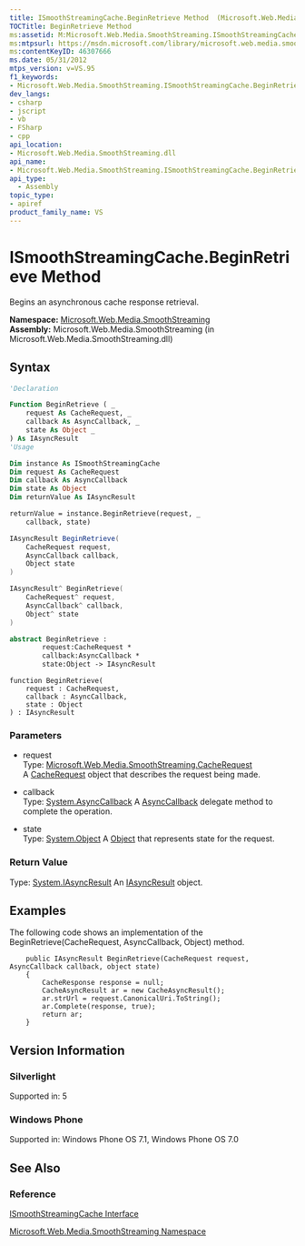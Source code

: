```yaml
---
title: ISmoothStreamingCache.BeginRetrieve Method  (Microsoft.Web.Media.SmoothStreaming)
TOCTitle: BeginRetrieve Method
ms:assetid: M:Microsoft.Web.Media.SmoothStreaming.ISmoothStreamingCache.BeginRetrieve(Microsoft.Web.Media.SmoothStreaming.CacheRequest,System.AsyncCallback,System.Object)
ms:mtpsurl: https://msdn.microsoft.com/library/microsoft.web.media.smoothstreaming.ismoothstreamingcache.beginretrieve(v=VS.95)
ms:contentKeyID: 46307666
ms.date: 05/31/2012
mtps_version: v=VS.95
f1_keywords:
- Microsoft.Web.Media.SmoothStreaming.ISmoothStreamingCache.BeginRetrieve
dev_langs:
- csharp
- jscript
- vb
- FSharp
- cpp
api_location:
- Microsoft.Web.Media.SmoothStreaming.dll
api_name:
- Microsoft.Web.Media.SmoothStreaming.ISmoothStreamingCache.BeginRetrieve
api_type:
  - Assembly
topic_type:
- apiref
product_family_name: VS
---
```


# ISmoothStreamingCache.BeginRetrieve Method

Begins an asynchronous cache response retrieval.

**Namespace:**  [Microsoft.Web.Media.SmoothStreaming](microsoft-web-media-smoothstreaming-namespace_1.md)  
**Assembly:**  Microsoft.Web.Media.SmoothStreaming (in Microsoft.Web.Media.SmoothStreaming.dll)

## Syntax

```vb
'Declaration

Function BeginRetrieve ( _
    request As CacheRequest, _
    callback As AsyncCallback, _
    state As Object _
) As IAsyncResult
'Usage

Dim instance As ISmoothStreamingCache
Dim request As CacheRequest
Dim callback As AsyncCallback
Dim state As Object
Dim returnValue As IAsyncResult

returnValue = instance.BeginRetrieve(request, _
    callback, state)
```

```csharp
IAsyncResult BeginRetrieve(
    CacheRequest request,
    AsyncCallback callback,
    Object state
)
```

```cpp
IAsyncResult^ BeginRetrieve(
    CacheRequest^ request,
    AsyncCallback^ callback,
    Object^ state
)
```

``` fsharp
abstract BeginRetrieve :
        request:CacheRequest *
        callback:AsyncCallback *
        state:Object -> IAsyncResult
```

```jscript
function BeginRetrieve(
    request : CacheRequest,
    callback : AsyncCallback,
    state : Object
) : IAsyncResult
```

### Parameters

  - request  
    Type: [Microsoft.Web.Media.SmoothStreaming.CacheRequest](cacherequest-class-microsoft-web-media-smoothstreaming_1.md)  
    A [CacheRequest](cacherequest-class-microsoft-web-media-smoothstreaming_1.md) object that describes the request being made.

<!-- end list -->

  - callback  
    Type: [System.AsyncCallback](https://msdn.microsoft.com/library/ckbe7yh5\(v=vs.95\))  
    A [AsyncCallback](https://msdn.microsoft.com/library/ckbe7yh5\(v=vs.95\)) delegate method to complete the operation.

<!-- end list -->

  - state  
    Type: [System.Object](https://msdn.microsoft.com/library/e5kfa45b\(v=vs.95\))  
    A [Object](https://msdn.microsoft.com/library/e5kfa45b\(v=vs.95\)) that represents state for the request.

### Return Value

Type: [System.IAsyncResult](https://msdn.microsoft.com/library/ft8a6455\(v=vs.95\))  
An [IAsyncResult](https://msdn.microsoft.com/library/ft8a6455\(v=vs.95\)) object.

## Examples

The following code shows an implementation of the BeginRetrieve(CacheRequest, AsyncCallback, Object) method.

```
    public IAsyncResult BeginRetrieve(CacheRequest request, AsyncCallback callback, object state)
    {
        CacheResponse response = null;
        CacheAsyncResult ar = new CacheAsyncResult();
        ar.strUrl = request.CanonicalUri.ToString();
        ar.Complete(response, true);
        return ar;
    }
```

## Version Information

### Silverlight

Supported in: 5  

### Windows Phone

Supported in: Windows Phone OS 7.1, Windows Phone OS 7.0  

## See Also

### Reference

[ISmoothStreamingCache Interface](ismoothstreamingcache-interface-microsoft-web-media-smoothstreaming_1.md)

[Microsoft.Web.Media.SmoothStreaming Namespace](microsoft-web-media-smoothstreaming-namespace_1.md)
